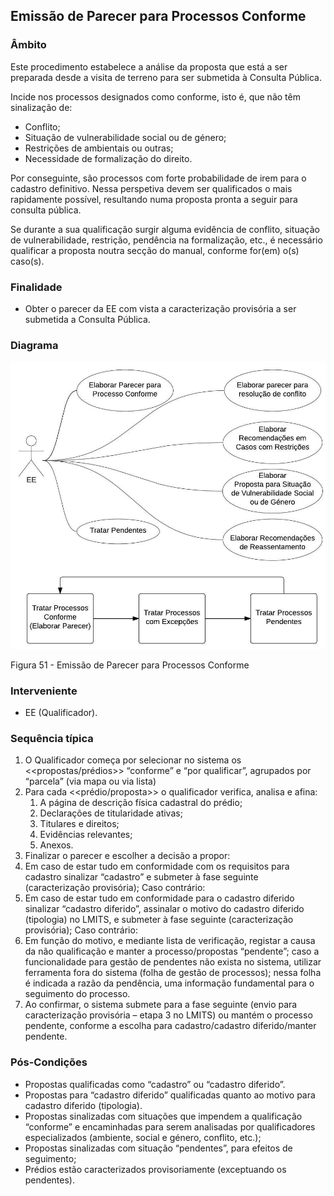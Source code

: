 ## Emissão de Parecer para Processos Conforme

### Âmbito

Este procedimento estabelece a análise da proposta que está a ser preparada desde a visita de terreno para ser submetida à Consulta Pública.

Incide nos processos designados como conforme, isto é, que não têm sinalização de:

* Conflito;
* Situação de vulnerabilidade social ou de género;
* Restrições de ambientais ou outras;
* Necessidade de formalização do direito.

Por conseguinte, são processos com forte probabilidade de irem para o cadastro definitivo. Nessa perspetiva devem ser qualificados o mais rapidamente possível, resultando numa proposta pronta a seguir para consulta pública.

Se durante a sua qualificação surgir alguma evidência de conflito, situação de vulnerabilidade, restrição, pendência na formalização, etc., é necessário qualificar a proposta noutra secção do manual, conforme for\(em\) o\(s\) caso\(s\).

### Finalidade

* Obter o parecer da EE com vista a caracterização provisória a ser submetida a Consulta Pública.

### Diagrama

![](/assets/51.jpg)

Figura 51 - Emissão de Parecer para Processos Conforme

### Interveniente

* EE \(Qualificador\).

### Sequência típica

1. O Qualificador começa por selecionar no sistema os &lt;&lt;propostas/prédios&gt;&gt; “conforme” e “por qualificar”, agrupados por “parcela” \(via mapa ou via lista\)
2. Para cada &lt;&lt;prédio/proposta&gt;&gt; o qualificador verifica, analisa e afina:
   1. A página de descrição física cadastral do prédio;
   2. Declarações de titularidade ativas;
   3. Titulares e direitos;
   4. Evidências relevantes;
   5. Anexos.
3. Finalizar o parecer e escolher a decisão a propor:
4. Em caso de estar tudo em conformidade com os requisitos para cadastro sinalizar “cadastro” e submeter à fase seguinte \(caracterização provisória\); Caso contrário:
5. Em caso de estar tudo em conformidade para o cadastro diferido sinalizar “cadastro diferido”, assinalar o motivo do cadastro diferido \(tipologia\) no LMITS, e submeter à fase seguinte \(caracterização provisória\); Caso contrário:
6. Em função do motivo, e mediante lista de verificação, registar a causa da não qualificação e manter a processo/propostas “pendente”; caso a funcionalidade para gestão de pendentes não exista no sistema, utilizar ferramenta fora do sistema \(folha de gestão de processos\); nessa folha é indicada a razão da pendência, uma informação fundamental para o seguimento do processo.
7. Ao confirmar, o sistema submete para a fase seguinte \(envio para caracterização provisória – etapa 3 no LMITS\) ou mantém o processo pendente, conforme a escolha para cadastro/cadastro diferido/manter pendente.

### Pós-Condições

* Propostas qualificadas como “cadastro” ou “cadastro diferido”.
* Propostas para “cadastro diferido” qualificadas quanto ao motivo para cadastro diferido \(tipologia\).
* Propostas sinalizadas com situações que impendem a qualificação “conforme” e encaminhadas para serem analisadas por qualificadores especializados \(ambiente, social e género, conflito, etc.\);
* Propostas sinalizadas com situação “pendentes”, para efeitos de seguimento;
* Prédios estão caracterizados provisoriamente \(exceptuando os pendentes\).



